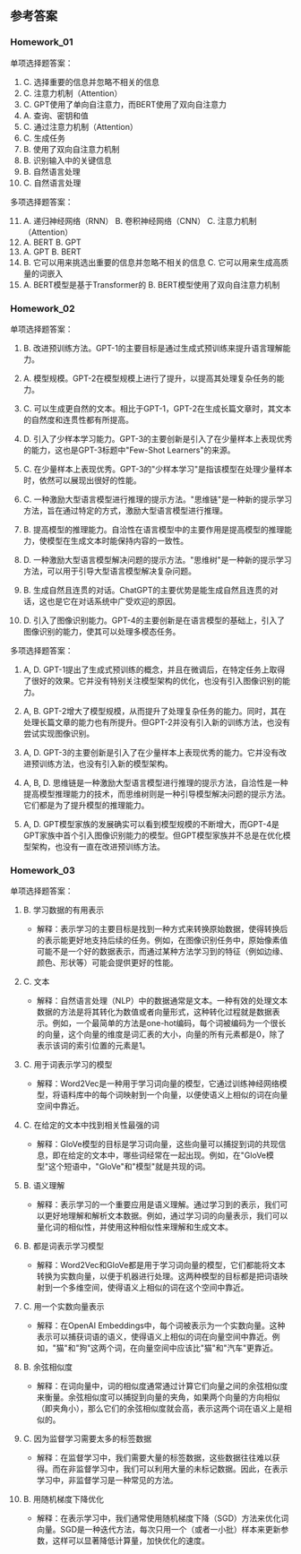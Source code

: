 ## 参考答案

### Homework_01

单项选择题答案：

1. C. 选择重要的信息并忽略不相关的信息
2. C. 注意力机制（Attention）
3. C. GPT使用了单向自注意力，而BERT使用了双向自注意力
4. A. 查询、密钥和值
5. C. 通过注意力机制（Attention）
6. C. 生成任务
7. B. 使用了双向自注意力机制
8. B. 识别输入中的关键信息
9. B. 自然语言处理
10. C. 自然语言处理

多项选择题答案：

11. A. 递归神经网络（RNN） B. 卷积神经网络（CNN） C. 注意力机制（Attention）
12. A. BERT B. GPT
13. A. GPT B. BERT
14. B. 它可以用来挑选出重要的信息并忽略不相关的信息 C. 它可以用来生成高质量的词嵌入
15. A. BERT模型是基于Transformer的 B. BERT模型使用了双向自注意力机制

### Homework_02

单项选择题答案：

1. B. 改进预训练方法。GPT-1的主要目标是通过生成式预训练来提升语言理解能力。

2. A. 模型规模。GPT-2在模型规模上进行了提升，以提高其处理复杂任务的能力。

3. C. 可以生成更自然的文本。相比于GPT-1，GPT-2在生成长篇文章时，其文本的自然度和连贯性都有所提高。

4. D. 引入了少样本学习能力。GPT-3的主要创新是引入了在少量样本上表现优秀的能力，这也是GPT-3标题中"Few-Shot Learners"的来源。

5. C. 在少量样本上表现优秀。GPT-3的"少样本学习"是指该模型在处理少量样本时，依然可以展现出很好的性能。

6. C. 一种激励大型语言模型进行推理的提示方法。"思维链"是一种新的提示学习方法，旨在通过特定的方式，激励大型语言模型进行推理。

7. B. 提高模型的推理能力。自洽性在语言模型中的主要作用是提高模型的推理能力，使模型在生成文本时能保持内容的一致性。

8. D. 一种激励大型语言模型解决问题的提示方法。"思维树"是一种新的提示学习方法，可以用于引导大型语言模型解决复杂问题。

9. B. 生成自然且连贯的对话。ChatGPT的主要优势是能生成自然且连贯的对话，这也是它在对话系统中广受欢迎的原因。

10. D. 引入了图像识别能力。GPT-4的主要创新是在语言模型的基础上，引入了图像识别的能力，使其可以处理多模态任务。

多项选择题答案：

1. A, D. GPT-1提出了生成式预训练的概念，并且在微调后，在特定任务上取得了很好的效果。它并没有特别关注模型架构的优化，也没有引入图像识别的能力。

2. A, B. GPT-2增大了模型规模，从而提升了处理复杂任务的能力。同时，其在处理长篇文章的能力也有所提升。但GPT-2并没有引入新的训练方法，也没有尝试实现图像识别。

3. A, D. GPT-3的主要创新是引入了在少量样本上表现优秀的能力。它并没有改进预训练方法，也没有引入新的模型架构。

4. A, B, D. 思维链是一种激励大型语言模型进行推理的提示方法，自洽性是一种提高模型推理能力的技术，而思维树则是一种引导模型解决问题的提示方法。它们都是为了提升模型的推理能力。

5. A, D. GPT模型家族的发展确实可以看到模型规模的不断增大，而GPT-4是GPT家族中首个引入图像识别能力的模型。但GPT模型家族并不总是在优化模型架构，也没有一直在改进预训练方法。

### Homework_03

单项选择题答案：

1. B. 学习数据的有用表示
    - 解释：表示学习的主要目标是找到一种方式来转换原始数据，使得转换后的表示能更好地支持后续的任务。例如，在图像识别任务中，原始像素值可能不是一个好的数据表示，而通过某种方法学习到的特征（例如边缘、颜色、形状等）可能会提供更好的性能。

2. C. 文本
    - 解释：自然语言处理（NLP）中的数据通常是文本。一种有效的处理文本数据的方法是将其转化为数值或者向量形式，这种转化过程就是数据表示。例如，一个最简单的方法是one-hot编码，每个词被编码为一个很长的向量，这个向量的维度是词汇表的大小，向量的所有元素都是0，除了表示该词的索引位置的元素是1。

3. C. 用于词表示学习的模型
    - 解释：Word2Vec是一种用于学习词向量的模型，它通过训练神经网络模型，将语料库中的每个词映射到一个向量，以便使语义上相似的词在向量空间中靠近。

4. C. 在给定的文本中找到相关性最强的词
    - 解释：GloVe模型的目标是学习词向量，这些向量可以捕捉到词的共现信息，即在给定的文本中，哪些词经常在一起出现。例如，在"GloVe模型"这个短语中，"GloVe"和"模型"就是共现的词。

5. B. 语义理解
    - 解释：表示学习的一个重要应用是语义理解。通过学习到的表示，我们可以更好地理解和解析文本数据。例如，通过学习词的向量表示，我们可以量化词的相似性，并使用这种相似性来理解和生成文本。

6. B. 都是词表示学习模型
    - 解释：Word2Vec和GloVe都是用于学习词向量的模型，它们都能将文本转换为实数向量，以便于机器进行处理。这两种模型的目标都是把词语映射到一个多维空间，使得语义上相似的词在这个空间中靠近。

7. C. 用一个实数向量表示
    - 解释：在OpenAI Embeddings中，每个词被表示为一个实数向量。这种表示可以捕获词语的语义，使得语义上相似的词在向量空间中靠近。例如，"猫"和"狗"这两个词，在向量空间中应该比"猫"和"汽车"更靠近。

8. B. 余弦相似度
    - 解释：在词向量中，词的相似度通常通过计算它们向量之间的余弦相似度来衡量。余弦相似度可以捕捉到向量的夹角，如果两个向量的方向相似（即夹角小），那么它们的余弦相似度就会高，表示这两个词在语义上是相似的。

9. C. 因为监督学习需要太多的标签数据
    - 解释：在监督学习中，我们需要大量的标签数据，这些数据往往难以获得。而在非监督学习中，我们可以利用大量的未标记数据。因此，在表示学习中，非监督学习是一种常见的方法。

10. B. 用随机梯度下降优化
    - 解释：在表示学习中，我们通常使用随机梯度下降（SGD）方法来优化词向量。SGD是一种迭代方法，每次只用一个（或者一小批）样本来更新参数，这样可以显著降低计算量，加快优化的速度。
